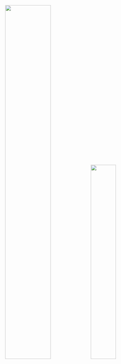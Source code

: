 <div align="left">
  <a href="#"><img width="54%" src="https://github-readme-stats.vercel.app/api?username=hasangwon&show_icons=true&count_private=true"/></a>
  <a href="#"><img width="40%" src="https://github-readme-stats.vercel.app/api/top-langs/?username=hasangwon&layout=compact"/></a>
</div> 

